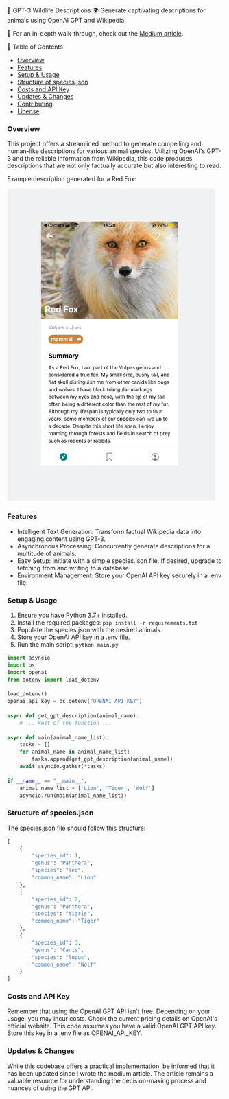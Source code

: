 🦊 GPT-3 Wildlife Descriptions 🌍
Generate captivating descriptions for animals using OpenAI GPT and Wikipedia.

🔗 For an in-depth walk-through, check out the [Medium article](https://medium.com/@tigistznabei/how-i-used-openais-gpt-api-to-generate-compelling-descriptions-from-the-eyes-of-animals-de9126b85169).

📜 Table of Contents
- [Overview](#overview)
- [Features](#features)
- [Setup & Usage](#setup--usage)
- [Structure of species.json](#structure-of-speciesjson)
- [Costs and API Key](#costs-and-api-key)
- [Updates & Changes](#updates--changes)
- [Contributing](#contributing)
- [License](#license)

### Overview
This project offers a streamlined method to generate compelling and human-like descriptions for various animal species. Utilizing OpenAI's GPT-3 and the reliable information from Wikipedia, this code produces descriptions that are not only factually accurate but also interesting to read.

Example description generated for a Red Fox:

![Red Fox description](image.png)

### Features
- Intelligent Text Generation: Transform factual Wikipedia data into engaging content using GPT-3.
- Asynchronous Processing: Concurrently generate descriptions for a multitude of animals.
- Easy Setup: Initiate with a simple species.json file. If desired, upgrade to fetching from and writing to a database.
- Environment Management: Store your OpenAI API key securely in a .env file.

### Setup & Usage
1. Ensure you have Python 3.7+ installed.
2. Install the required packages: `pip install -r requirements.txt`
3. Populate the species.json with the desired animals.
4. Store your OpenAI API key in a .env file.
5. Run the main script: `python main.py`

```python
import asyncio
import os
import openai
from dotenv import load_dotenv

load_dotenv()
openai.api_key = os.getenv("OPENAI_API_KEY")

async def get_gpt_description(animal_name):
    # ... Rest of the function ...

async def main(animal_name_list):
    tasks = []
    for animal_name in animal_name_list:
        tasks.append(get_gpt_description(animal_name))
    await asyncio.gather(*tasks)

if __name__ == "__main__":
    animal_name_list = ['Lion', 'Tiger', 'Wolf']
    asyncio.run(main(animal_name_list))
```

### Structure of species.json
The species.json file should follow this structure:

```python
[
    {
        "species_id": 1,
        "genus": "Panthera",
        "species": "leo",
        "common_name": "Lion"
    },
    {
        "species_id": 2,
        "genus": "Panthera",
        "species": "tigris",
        "common_name": "Tiger"
    },
    {
        "species_id": 3,
        "genus": "Canis",
        "species": "lupus",
        "common_name": "Wolf"
    }
]
```

### Costs and API Key
Remember that using the OpenAI GPT API isn't free. Depending on your usage, you may incur costs. Check the current pricing details on OpenAI's official website. This code assumes you have a valid OpenAI GPT API key. Store this key in a .env file as OPENAI_API_KEY.

### Updates & Changes
While this codebase offers a practical implementation, be informed that it has been updated since I wrote the medium article. The article remains a valuable resource for understanding the decision-making process and nuances of using the GPT API.
